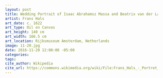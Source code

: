 ```yaml
---
layout: post
title: Wedding Portrait of Isaac Abrahamsz Massa and Beatrix van der Laen
artist: Frans Hals
art_date: c. 1622
art_type: Oil on Canvas
art_height: 140 cm
art_width: 166.5 cm
art_location: Rijksmuseum Amsterdam, Netherlands
image: 11-20.jpg
date: 2016-11-20 12:00:00 -05:00
categories:
tags:
cite_author: Wikipedia
cite_url: https://commons.wikimedia.org/wiki/File:Frans_Hals_-_Portret_van_een_stel_in_een_landschap_-_Google_Art_Project.jpg
---
```

